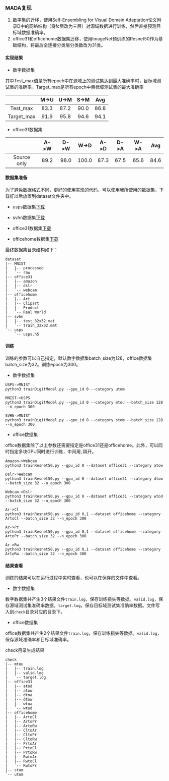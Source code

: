 ### MADA复现

1. 数字集的迁移，使用Self-Ensembling for Visual Domain Adaptation论文附录D中的网络结构（将fc层改为三层）对源域数据进行训练，然后直接预测目标域数据准确率。
2. office31和officehome数据集迁移，使用ImageNet预训练的Resnet50作为基础结构，将最后全连接分类层分类数改为31类。

#### 实现结果

* 数字数据集

其中Test_max值是所有epoch中在源域上的测试集达到最大准确率时，目标域测试集的准确率。Target_max是所有epoch中目标域测试集的最大准确率

|            | M->U | U->M | S->M | Avg  |
| :--------: | :--: | :--: | :--: | :--: |
|  Test_max  | 83.3 | 87.2 | 90.0 | 86.8 |
| Target_max | 91.9 | 95.8 | 94.6 | 94.1 |

* office31数据集

|             | A->W | D->W | W->D  | A->D | D->A | W->A | Avg  |
| :---------: | :--: | :--: | :---: | :--: | :--: | :--: | :--: |
| Source only | 89.2 | 98.0 | 100.0 | 87.3 | 67.5 | 65.6 | 84.6 |

#### 数据集准备

为了避免数据格式不同，更好的使用实现的代码，可以使用我所使用的数据集，下载好以后放置到dataset文件夹中。

* usps数据集[下载](https://www.kaggle.com/bistaumanga/usps-dataset)

* svhn数据集[下载](http://ufldl.stanford.edu/housenumbers/)

* office31数据集[下载](https://drive.google.com/file/d/0B4IapRTv9pJ1WGZVd1VDMmhwdlE/view)

* officehome数据集[下载](https://drive.google.com/file/d/0B81rNlvomiwed0V1YUxQdC1uOTg/view)

最终数据集目录结构如下：

```
dataset
|-- MNIST
|   |-- processed
|   `-- raw
|-- office31
|   |-- amazon
|   |-- dslr
|   `-- webcam
|-- officehome
|   |-- Art
|   |-- Clipart
|   |-- Product
|   `-- Real World
|-- svhn
|   |-- test_32x32.mat
|   `-- train_32x32.mat
`-- usps
    `-- usps.h5
```

#### 训练

训练的参数可以自己指定，默认数字数据集batch_size为128，office数据集batch_size为32。训练epoch为300。

* 数字数据集

```
USPS->MNIST
python3 trainDigitModel.py --gpu_id 0 --category utom

MNIST->USPS
python3 trainDigitModel.py --gpu_id 0 --category mtou --batch_size 128 --n_epoch 300

SVHN->MNIST
python3 trainDigitModel.py --gpu_id 0 --category stom --batch_size 128 --n_epoch 300
```

* office数据集

office数据集除了以上参数还需要指定是office31还是officehome。此外，可以同时指定多块GPU同时进行训练，中间用`,`隔开。

```
Amazon->Webcam
python3 trainResnet50.py --gpu_id 0 --dataset office31 --category atow

Dslr->Webcam
python3 trainResnet50.py --gpu_id 0 --dataset office31 --category dtow --batch_size 32 --n_epoch 300

Webcam->Dslr
python3 trainResnet50.py --gpu_id 0 --dataset office31 --category wtod --batch_size 32 --n_epoch 300

Ar->Cl
python3 trainResnet50.py --gpu_id 0,1 --dataset officehome --category ArtoCl --batch_size 32 --n_epoch 300

Ar->Pr
python3 trainResnet50.py --gpu_id 0,1 --dataset officehome --category ArtoPr --batch_size 32 --n_epoch 300

Ar->Rw
python3 trainResnet50.py --gpu_id 0,1 --dataset officehome --category ArtoRw --batch_size 32 --n_epoch 300
```

#### 结果查看

训练的结果可以在运行过程中实时查看，也可以在保存的文件中查看。

* 数字数据集

数字数据集共产生3个结果文件`train.log`，保存训练损失等数据。`valid.log`，保存源域测试集准确率数据。`target.log`，保存目标域测试集准确率数据。文件写入到`check`目录对应的目录下。

* office数据集

office数据集共产生2个结果文件`train.log`，保存训练损失等数据。`valid.log`，保存源域准确率和目标域准确率。

check目录生成结果

```
check
|-- mtou
|   |-- train.log
|   |-- valid.log
|   `-- target.log
|-- office31
|   |-- atod
|   |-- atow
|   |-- dtoa
|   |-- dtow
|   |-- wtoa
|   `-- wtod
|-- officehome
|   |-- ArtoCl
|   |-- ArtoPr
|   |-- ArtoRw
|   |-- CltoAr
|   |-- CltoPr
|   |-- CltoRw
|   |-- PrtoAr
|   |-- PrtoCl
|   |-- PrtoRw
|   |-- RwtoAr
|   |-- RwtoCl
|   `-- RwtoPr
|-- stom
`-- utom
```

